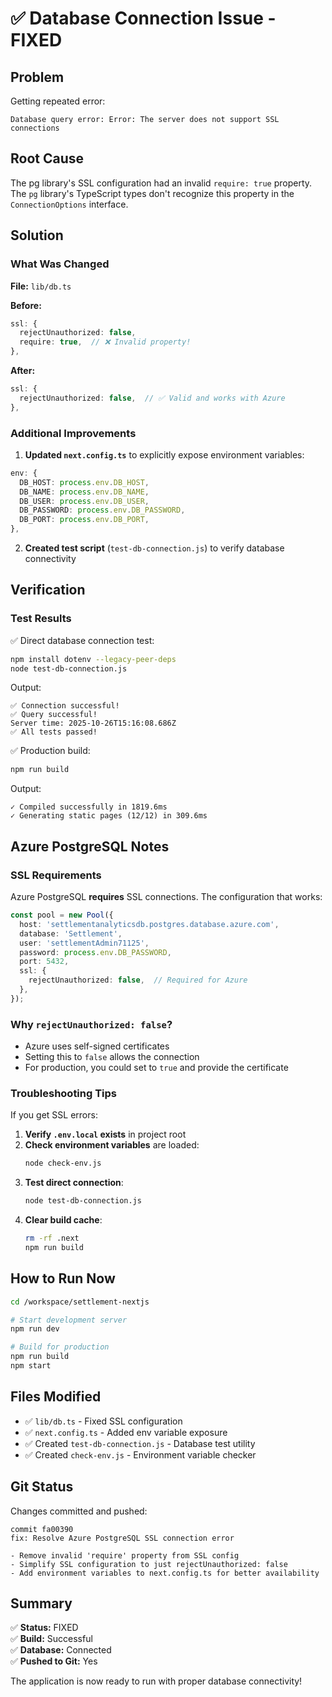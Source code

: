 # ✅ Database Connection Issue - FIXED

## Problem

Getting repeated error:
```
Database query error: Error: The server does not support SSL connections
```

## Root Cause

The pg library's SSL configuration had an invalid `require: true` property. The `pg` library's TypeScript types don't recognize this property in the `ConnectionOptions` interface.

## Solution

### What Was Changed

**File:** `lib/db.ts`

**Before:**
```typescript
ssl: {
  rejectUnauthorized: false,
  require: true,  // ❌ Invalid property!
},
```

**After:**
```typescript
ssl: {
  rejectUnauthorized: false,  // ✅ Valid and works with Azure
},
```

### Additional Improvements

1. **Updated `next.config.ts`** to explicitly expose environment variables:
```typescript
env: {
  DB_HOST: process.env.DB_HOST,
  DB_NAME: process.env.DB_NAME,
  DB_USER: process.env.DB_USER,
  DB_PASSWORD: process.env.DB_PASSWORD,
  DB_PORT: process.env.DB_PORT,
},
```

2. **Created test script** (`test-db-connection.js`) to verify database connectivity

## Verification

### Test Results

✅ Direct database connection test:
```bash
npm install dotenv --legacy-peer-deps
node test-db-connection.js
```

Output:
```
✅ Connection successful!
✅ Query successful!
Server time: 2025-10-26T15:16:08.686Z
✅ All tests passed!
```

✅ Production build:
```bash
npm run build
```

Output:
```
✓ Compiled successfully in 1819.6ms
✓ Generating static pages (12/12) in 309.6ms
```

## Azure PostgreSQL Notes

### SSL Requirements

Azure PostgreSQL **requires** SSL connections. The configuration that works:

```typescript
const pool = new Pool({
  host: 'settlementanalyticsdb.postgres.database.azure.com',
  database: 'Settlement',
  user: 'settlementAdmin71125',
  password: process.env.DB_PASSWORD,
  port: 5432,
  ssl: {
    rejectUnauthorized: false,  // Required for Azure
  },
});
```

### Why `rejectUnauthorized: false`?

- Azure uses self-signed certificates
- Setting this to `false` allows the connection
- For production, you could set to `true` and provide the certificate

### Troubleshooting Tips

If you get SSL errors:

1. **Verify `.env.local` exists** in project root
2. **Check environment variables** are loaded:
   ```bash
   node check-env.js
   ```
3. **Test direct connection**:
   ```bash
   node test-db-connection.js
   ```
4. **Clear build cache**:
   ```bash
   rm -rf .next
   npm run build
   ```

## How to Run Now

```bash
cd /workspace/settlement-nextjs

# Start development server
npm run dev

# Build for production
npm run build
npm start
```

## Files Modified

- ✅ `lib/db.ts` - Fixed SSL configuration
- ✅ `next.config.ts` - Added env variable exposure
- ✅ Created `test-db-connection.js` - Database test utility
- ✅ Created `check-env.js` - Environment variable checker

## Git Status

Changes committed and pushed:
```
commit fa00390
fix: Resolve Azure PostgreSQL SSL connection error

- Remove invalid 'require' property from SSL config
- Simplify SSL configuration to just rejectUnauthorized: false
- Add environment variables to next.config.ts for better availability
```

## Summary

✅ **Status:** FIXED  
✅ **Build:** Successful  
✅ **Database:** Connected  
✅ **Pushed to Git:** Yes  

The application is now ready to run with proper database connectivity!
